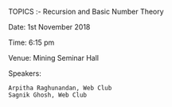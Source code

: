 TOPICS :- Recursion and Basic Number Theory 

Date: 1st November 2018

Time: 6:15 pm

Venue: Mining Seminar Hall

Speakers:

    Arpitha Raghunandan, Web Club
    Sagnik Ghosh, Web Club
